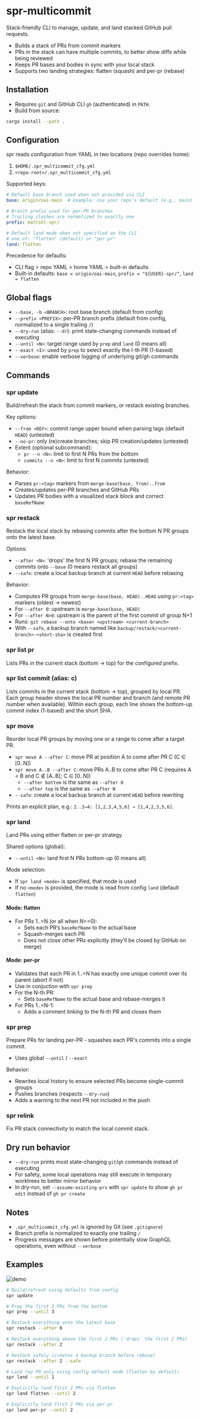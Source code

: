 spr-multicommit
================

Stack-friendly CLI to manage, update, and land stacked GitHub pull requests.

- Builds a stack of PRs from commit markers
- PRs in the stack can have multiple commits, to better show diffs while being reviewed
- Keeps PR bases and bodies in sync with your local stack
- Supports two landing strategies: flatten (squash) and per-pr (rebase)

Installation
------------

- Requires `git` and GitHub CLI `gh` (authenticated) in `PATH`.
- Build from source:

```bash
cargo install --path .
```

Configuration
-------------

spr reads configuration from YAML in two locations (repo overrides home):

1. `$HOME/.spr_multicommit_cfg.yml`
2. `<repo-root>/.spr_multicommit_cfg.yml`

Supported keys:

```yaml
# Default base branch used when not provided via CLI
base: origin/oai-main  # example; use your repo's default (e.g., main)

# Branch prefix used for per-PR branches
# Trailing slashes are normalized to exactly one
prefix: mattskl-spr/

# Default land mode when not specified on the CLI
# one of: "flatten" (default) or "per-pr"
land: flatten
```

Precedence for defaults:

- CLI flag > repo YAML > home YAML > built-in defaults
- Built-in defaults: `base = origin/oai-main`, `prefix = "${USER}-spr/"`, `land = flatten`

Global flags
------------

 - `--base, -b <BRANCH>`: root base branch (default from config)
- `--prefix <PREFIX>`: per-PR branch prefix (default from config, normalized to a single trailing `/`)
- `--dry-run` (alias: `--dr`): print state-changing commands instead of executing
- `--until <N>`: target range used by `prep` and `land` (0 means all)
- `--exact <I>`: used by `prep` to select exactly the I-th PR (1-based)
- `--verbose`: enable verbose logging of underlying git/gh commands

Commands
--------

### spr update

Build/refresh the stack from commit markers, or restack existing branches.

Key options:

- `--from <REF>`: commit range upper bound when parsing tags (default `HEAD`) (untested)
- `--no-pr`: only (re)create branches; skip PR creation/updates (untested)
- Extent (optional subcommand):
  - `pr --n <N>`: limit to first N PRs from the bottom
  - `commits --n <N>`: limit to first N commits (untested)

Behavior:

- Parses `pr:<tag>` markers from `merge-base(base, from)..from`
- Creates/updates per-PR branches and GitHub PRs
- Updates PR bodies with a visualized stack block and correct `baseRefName`

### spr restack

Restack the local stack by rebasing commits after the bottom N PR groups onto the latest base.

Options:

- `--after <N>`: 'drops' the first N PR groups; rebase the remaining commits onto `--base` (0 means restack all groups)
 - `--safe`: create a local backup branch at current `HEAD` before rebasing

Behavior:

- Computes PR groups from `merge-base(base, HEAD)..HEAD` using `pr:<tag>` markers (oldest → newest)
- For `--after 0`: upstream is `merge-base(base, HEAD)`
- For `--after N>0`: upstream is the parent of the first commit of group N+1
- Runs: `git rebase --onto <base> <upstream> <current-branch>`
 - With `--safe`, a backup branch named like `backup/restack/<current-branch>-<short-sha>` is created first

### spr list pr

Lists PRs in the current stack (bottom → top) for the configured prefix.

### spr list commit (alias: c)

Lists commits in the current stack (bottom → top), grouped by local PR. Each group header shows the local PR number and branch (and remote PR number when available). Within each group, each line shows the bottom-up commit index (1-based) and the short SHA.

### spr move

Reorder local PR groups by moving one or a range to come after a target PR.

- `spr move A --after C`: move PR at position A to come after PR C (C ∈ [0..N])
- `spr move A..B --after C`: move PRs A..B to come after PR C (requires A < B and C ∉ [A..B]; C ∈ [0..N])
  - `--after bottom` is the same as `--after 0`
  - `--after top` is the same as `--after N`
- `--safe`: create a local backup branch at current `HEAD` before rewriting

Prints an explicit plan, e.g.: `2..3→4: [1,2,3,4,5,6] → [1,4,2,3,5,6]`.

### spr land

Land PRs using either flatten or per-pr strategy.

Shared options (global):

- `--until <N>`: land first N PRs bottom-up (0 means all)

Mode selection:

- If `spr land <mode>` is specified, that mode is used
- If no `<mode>` is provided, the mode is read from config `land` (default `flatten`)

#### Mode: flatten

- For PRs 1..=N (or all when N==0):
  - Sets each PR’s `baseRefName` to the actual base
  - Squash-merges each PR
  - Does not close other PRs explicitly (they’ll be closed by GitHub on merge)

#### Mode: per-pr

- Validates that each PR in 1..=N has exactly one unique commit over its parent (abort if not)
- Use in conjuction with `spr prep`
- For the N-th PR:
  - Sets `baseRefName` to the actual base and rebase-merges it
- For PRs 1..=N-1:
  - Adds a comment linking to the N-th PR and closes them

### spr prep

Prepare PRs for landing per-PR - squashes each PR's commits into a single commit.

- Uses global `--until` / `--exact`

Behavior:

- Rewrites local history to ensure selected PRs become single-commit groups
- Pushes branches (respects `--dry-run`)
- Adds a warning to the next PR not included in the push

### spr relink

Fix PR stack connectivity to match the local commit stack.

Dry run behavior
----------------

- `--dry-run` prints most state-changing `git`/`gh` commands instead of executing
- For safety, some local operations may still execute in temporary worktrees to better mirror behavior
- In dry-run, set `--assume-existing-prs` with `spr update` to show `gh pr edit` instead of `gh pr create`

Notes
-----

- `.spr_multicommit_cfg.yml` is ignored by Git (see `.gitignore`)
- Branch prefix is normalized to exactly one trailing `/`
- Progress messages are shown before potentially slow GraphQL operations, even without `--verbose`

Examples
--------
![demo](./demo.gif)

```bash
# Build/refresh using defaults from config
spr update

# Prep the first 3 PRs from the bottom
spr prep --until 3

# Restack everything onto the latest base
spr restack --after 0

# Restack everything above the first 2 PRs ('drops' the first 2 PRs)
spr restack --after 2

# Restack safely (creates a backup branch before rebase)
spr restack --after 2 --safe

# Land top PR only using config default mode (flatten by default)
spr land --until 1

# Explicitly land first 2 PRs via flatten
spr land flatten --until 2

# Explicitly land first 2 PRs via per-pr
spr land per-pr --until 2
```
